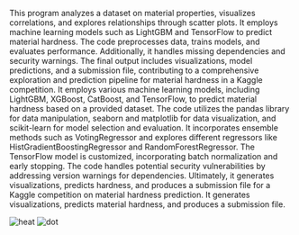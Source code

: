 This program analyzes a dataset on material properties, visualizes correlations, and explores relationships through scatter plots. It employs machine learning models such as LightGBM and TensorFlow to predict material hardness. The code preprocesses data, trains models, and evaluates performance. Additionally, it handles missing dependencies and security warnings. The final output includes visualizations, model predictions, and a submission file, contributing to a comprehensive exploration and prediction pipeline for material hardness in a Kaggle competition.
It employs various machine learning models, including LightGBM, XGBoost, CatBoost, and TensorFlow, to predict material hardness based on a provided dataset. The code utilizes the pandas library for data manipulation, seaborn and matplotlib for data visualization, and scikit-learn for model selection and evaluation. It incorporates ensemble methods such as VotingRegressor and explores different regressors like HistGradientBoostingRegressor and RandomForestRegressor. The TensorFlow model is customized, incorporating batch normalization and early stopping. The code handles potential security vulnerabilities by addressing version warnings for dependencies. Ultimately, it generates visualizations, predicts hardness, and produces a submission file for a Kaggle competition on material hardness prediction.
It generates visualizations, predicts material hardness, and produces a submission file. 

![heat](https://github.com/pilican142asuflex/Regression-with-a-Mohs-Hardness-Dataset/assets/133699379/3d8a2eac-f7a8-4b26-8782-25b55689a9e1)
![dot](https://github.com/pilican142asuflex/Regression-with-a-Mohs-Hardness-Dataset/assets/133699379/d8c53bf8-12f5-4910-a00b-09c0aedde62f)
